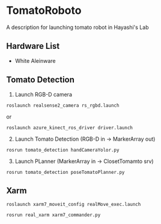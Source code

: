 # TomatoRoboto
A description for launching tomato robot in Hayashi's Lab

## Hardware List
- White Aleinware

## Tomato Detection

1. Launch RGB-D camera 
```
roslaunch realsense2_camera rs_rgbd.launch
```
or
```
roslaunch azure_kinect_ros_driver driver.launch
```
2. Launch Tomato Detection (RGB-D in -> MarkerArray out)
```
rosrun tomato_detection handCameraYolor.py
```
3. Launch PLanner (MarkerArray in -> ClosetTomamto srv)
```
rosrun tomato_detection poseTomatoPlanner.py
```

## Xarm
```
roslaunch xarm7_moveit_config realMove_exec.launch
```
```
rosrun real_xarm xarm7_commander.py
```
